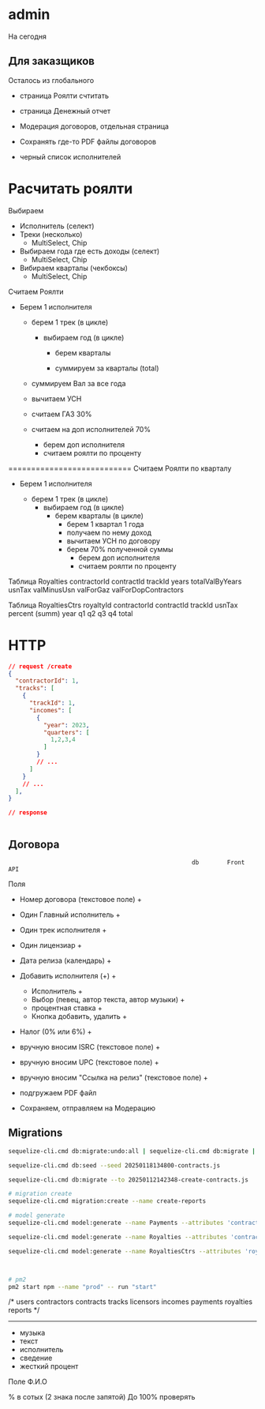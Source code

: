 # admin


На сегодня 


Для заказщиков
- 


Осталось из глобального
- страница Роялти счтитать                          
- страница Денежный отчет

- Модерация договоров, отдельная страница
- Сохранять где-то PDF файлы договоров
- черный список исполнителей

# Расчитать роялти

Выбираем
- Исполнитель (селект)
- Треки (несколько)
  - MultiSelect, Chip 
- Выбираем года где есть доходы (селект)
  - MultiSelect, Chip 
- Вибираем кварталы (чекбоксы)
  - MultiSelect, Chip 

Считаем Роялти
- Берем 1 исполнителя

  - берем 1 трек (в цикле)
    - выбираем год (в цикле)
      - берем кварталы
        
      - суммируем за кварталы (total)

  - суммируем Вал за все года
  - вычитаем УСН
  - считаем ГАЗ 30%
  - считаем на доп исполнителей 70%
    - берем доп исполнителя
    - считаем роялти по проценту

===========================
Считаем Роялти по кварталу
- Берем 1 исполнителя

  - берем 1 трек (в цикле)
    - выбираем год (в цикле)
      - берем кварталы (в цикле)
        - берем 1 квартал 1 года
        - получаем по нему доход
        - вычитаем УСН по договору
        - берем 70% полученной суммы
          - берем доп исполнителя
          - считаем роялти по проценту
      
Таблица Royalties
  contractorId
  contractId
  trackId
  years
  totalValByYears
  usnTax
  valMinusUsn
  valForGaz
  valForDopContractors

Таблица RoyaltiesCtrs
  royaltyId
  contractorId
  contractId
  trackId
  usnTax
  percent (summ)
  year 
  q1
  q2
  q3
  q4
  total
  


# HTTP 
```json
// request /create
{
  "contractorId": 1,
  "tracks": [
    {
      "trackId": 1,
      "incomes": [
        {
          "year": 2023,
          "quarters": [
            1,2,3,4
          ]
        }
        // ...
      ]
    }
    // ...
  ],
}

// response



```

## Договора
                                                        db        Front         API         
Поля
- Номер договора (текстовое поле)                         +         
- Один Главный исполнитель                                +         
- Один трек исполнителя                                   +         
- Один лицензиар                                          +         
- Дата релиза (календарь)                                 +         

- Добавить исполнителя (+)                                +
  - Исполнитель                                           +
  - Выбор (певец, автор текста, автор музыки)             +
  - процентная ставка                                     +
  - Кнопка добавить, удалить                              +

- Налог (0% или 6%)                                       +
- вручную вносим ISRC (текстовое поле)                    +
- вручную вносим UPC (текстовое поле)                     +
- вручную вносим "Ссылка на релиз" (текстовое поле)       +

-	подгружаем PDF файл                                     
-	Сохраняем, отправляем на Модерацию                      
 

## Migrations

```sh
sequelize-cli.cmd db:migrate:undo:all | sequelize-cli.cmd db:migrate | sequelize-cli.cmd db:seed:all

sequelize-cli.cmd db:seed --seed 20250118134800-contracts.js

sequelize-cli.cmd db:migrate --to 20250112142348-create-contracts.js

# migration create
sequelize-cli.cmd migration:create --name create-reports

# model generate
sequelize-cli.cmd model:generate --name Payments --attributes 'contractorId:integer, trackId:integer, year:integer, q1:integer, q1p:tinyint, q2:integer, q2p:tinyint, q3:integer, q3p:tinyint, q4:integer, q4p:tinyint, total:integer, comment:string'

sequelize-cli.cmd model:generate --name Royalties --attributes 'contractorId:integer, contractId:integer, trackId:integer, years:integer, totalValByYears:integer, usnTax:integer, valMinusUsn:integer, valForGaz:integer, valForContractors:integer'

sequelize-cli.cmd model:generate --name RoyaltiesCtrs --attributes 'royaltyId:integer, contractorId:integer, contractId:integer, trackId:integer, usnTax:integer, amount:integer, year:integer, q1:integer, q2:integer, q3:integer,  q4:integer, total:integer'



# pm2
pm2 start npm --name "prod" -- run "start"

```

  /*
  users
  contractors
  contracts
  tracks
  licensors
  incomes
  payments
  royalties
  reports
  */



-------

- музыка
- текст
- исполнитель
- сведение
- жесткий процент


Поле Ф.И.О

% в сотых (2 знака после запятой)
До 100% проверять


